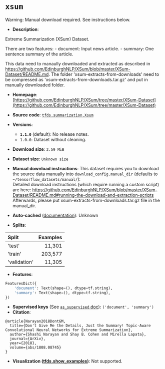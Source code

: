 <div itemscope itemtype="http://schema.org/Dataset">
  <div itemscope itemprop="includedInDataCatalog" itemtype="http://schema.org/DataCatalog">
    <meta itemprop="name" content="TensorFlow Datasets" />
  </div>

  <meta itemprop="name" content="xsum" />
  <meta itemprop="description" content="Extreme Summarization (XSum) Dataset.&#10;&#10;There are two features:&#10;  - document: Input news article.&#10;  - summary: One sentence summary of the article.&#10;&#10;This data need to manaully downloaded and extracted as described in&#10;https://github.com/EdinburghNLP/XSum/blob/master/XSum-Dataset/README.md.&#10;The folder &#x27;xsum-extracts-from-downloads&#x27; need to be compressed as&#10;&#x27;xsum-extracts-from-downloads.tar.gz&#x27; and put in manually downloaded folder.&#10;&#10;To use this dataset:&#10;&#10;```python&#10;import tensorflow_datasets as tfds&#10;&#10;ds = tfds.load(&#x27;xsum&#x27;, split=&#x27;train&#x27;)&#10;for ex in ds.take(4):&#10;  print(ex)&#10;```&#10;&#10;See [the guide](https://www.tensorflow.org/datasets/overview) for more&#10;informations on [tensorflow_datasets](https://www.tensorflow.org/datasets).&#10;&#10;" />
  <meta itemprop="url" content="https://www.tensorflow.org/datasets/catalog/xsum" />
  <meta itemprop="sameAs" content="https://github.com/EdinburghNLP/XSum/tree/master/XSum-Dataset" />
  <meta itemprop="citation" content="@article{Narayan2018DontGM,&#10;  title={Don&#x27;t Give Me the Details, Just the Summary! Topic-Aware Convolutional Neural Networks for Extreme Summarization},&#10;  author={Shashi Narayan and Shay B. Cohen and Mirella Lapata},&#10;  journal={ArXiv},&#10;  year={2018},&#10;  volume={abs/1808.08745}&#10;}" />
</div>

# `xsum`

Warning: Manual download required. See instructions below.

*   **Description**:

Extreme Summarization (XSum) Dataset.

There are two features: - document: Input news article. - summary: One sentence
summary of the article.

This data need to manaully downloaded and extracted as described in
https://github.com/EdinburghNLP/XSum/blob/master/XSum-Dataset/README.md. The
folder 'xsum-extracts-from-downloads' need to be compressed as
'xsum-extracts-from-downloads.tar.gz' and put in manually downloaded folder.

*   **Homepage**:
    [https://github.com/EdinburghNLP/XSum/tree/master/XSum-Dataset](https://github.com/EdinburghNLP/XSum/tree/master/XSum-Dataset)

*   **Source code**:
    [`tfds.summarization.Xsum`](https://github.com/tensorflow/datasets/tree/master/tensorflow_datasets/summarization/xsum.py)

*   **Versions**:

    *   **`1.1.0`** (default): No release notes.
    *   `1.0.0`: Dataset without cleaning.

*   **Download size**: `2.59 MiB`

*   **Dataset size**: `Unknown size`

*   **Manual download instructions**: This dataset requires you to download the
    source data manually into `download_config.manual_dir`
    (defaults to `~/tensorflow_datasets/manual/`):<br/>
    Detailed download instructions (which require running a custom script) are
    here:
    https://github.com/EdinburghNLP/XSum/blob/master/XSum-Dataset/README.md#running-the-download-and-extraction-scripts
    Afterwards, please put xsum-extracts-from-downloads.tar.gz file in the manual_dir.

*   **Auto-cached**
    ([documentation](https://www.tensorflow.org/datasets/performances#auto-caching)):
    Unknown

*   **Splits**:

Split        | Examples
:----------- | -------:
'test'       | 11,301
'train'      | 203,577
'validation' | 11,305

*   **Features**:

```python
FeaturesDict({
    'document': Text(shape=(), dtype=tf.string),
    'summary': Text(shape=(), dtype=tf.string),
})
```

*   **Supervised keys** (See
    [`as_supervised` doc](https://www.tensorflow.org/datasets/api_docs/python/tfds/load#args)):
    `('document', 'summary')`
*   **Citation**:

```
@article{Narayan2018DontGM,
  title={Don't Give Me the Details, Just the Summary! Topic-Aware Convolutional Neural Networks for Extreme Summarization},
  author={Shashi Narayan and Shay B. Cohen and Mirella Lapata},
  journal={ArXiv},
  year={2018},
  volume={abs/1808.08745}
}
```

*   **Visualization
    ([tfds.show_examples](https://www.tensorflow.org/datasets/api_docs/python/tfds/visualization/show_examples))**:
    Not supported.
